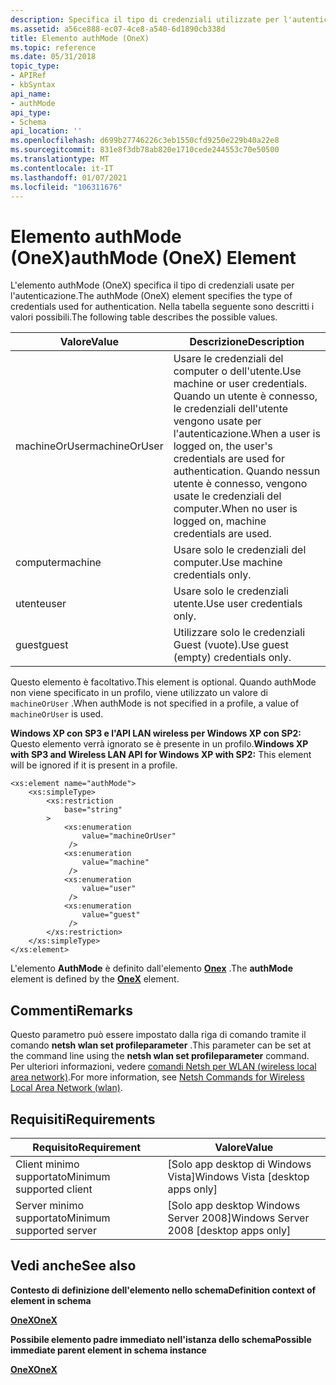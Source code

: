 ```yaml
---
description: Specifica il tipo di credenziali utilizzate per l'autenticazione.
ms.assetid: a56ce888-ec07-4ce8-a540-6d1890cb338d
title: Elemento authMode (OneX)
ms.topic: reference
ms.date: 05/31/2018
topic_type:
- APIRef
- kbSyntax
api_name:
- authMode
api_type:
- Schema
api_location: ''
ms.openlocfilehash: d699b27746226c3eb1550cfd9250e229b40a22e8
ms.sourcegitcommit: 831e8f3db78ab820e1710cede244553c70e50500
ms.translationtype: MT
ms.contentlocale: it-IT
ms.lasthandoff: 01/07/2021
ms.locfileid: "106311676"
---
```

# <a name="authmode-onex-element"></a><span data-ttu-id="c2f29-103">Elemento authMode (OneX)</span><span class="sxs-lookup"><span data-stu-id="c2f29-103">authMode (OneX) Element</span></span>

<span data-ttu-id="c2f29-104">L'elemento authMode (OneX) specifica il tipo di credenziali usate per l'autenticazione.</span><span class="sxs-lookup"><span data-stu-id="c2f29-104">The authMode (OneX) element specifies the type of credentials used for authentication.</span></span> <span data-ttu-id="c2f29-105">Nella tabella seguente sono descritti i valori possibili.</span><span class="sxs-lookup"><span data-stu-id="c2f29-105">The following table describes the possible values.</span></span>



| <span data-ttu-id="c2f29-106">Valore</span><span class="sxs-lookup"><span data-stu-id="c2f29-106">Value</span></span>         | <span data-ttu-id="c2f29-107">Descrizione</span><span class="sxs-lookup"><span data-stu-id="c2f29-107">Description</span></span>                                                                                                                                                             |
|---------------|-------------------------------------------------------------------------------------------------------------------------------------------------------------------------|
| <span data-ttu-id="c2f29-108">machineOrUser</span><span class="sxs-lookup"><span data-stu-id="c2f29-108">machineOrUser</span></span> | <span data-ttu-id="c2f29-109">Usare le credenziali del computer o dell'utente.</span><span class="sxs-lookup"><span data-stu-id="c2f29-109">Use machine or user credentials.</span></span> <span data-ttu-id="c2f29-110">Quando un utente è connesso, le credenziali dell'utente vengono usate per l'autenticazione.</span><span class="sxs-lookup"><span data-stu-id="c2f29-110">When a user is logged on, the user's credentials are used for authentication.</span></span> <span data-ttu-id="c2f29-111">Quando nessun utente è connesso, vengono usate le credenziali del computer.</span><span class="sxs-lookup"><span data-stu-id="c2f29-111">When no user is logged on, machine credentials are used.</span></span> |
| <span data-ttu-id="c2f29-112">computer</span><span class="sxs-lookup"><span data-stu-id="c2f29-112">machine</span></span>       | <span data-ttu-id="c2f29-113">Usare solo le credenziali del computer.</span><span class="sxs-lookup"><span data-stu-id="c2f29-113">Use machine credentials only.</span></span>                                                                                                                                           |
| <span data-ttu-id="c2f29-114">utente</span><span class="sxs-lookup"><span data-stu-id="c2f29-114">user</span></span>          | <span data-ttu-id="c2f29-115">Usare solo le credenziali utente.</span><span class="sxs-lookup"><span data-stu-id="c2f29-115">Use user credentials only.</span></span>                                                                                                                                              |
| <span data-ttu-id="c2f29-116">guest</span><span class="sxs-lookup"><span data-stu-id="c2f29-116">guest</span></span>         | <span data-ttu-id="c2f29-117">Utilizzare solo le credenziali Guest (vuote).</span><span class="sxs-lookup"><span data-stu-id="c2f29-117">Use guest (empty) credentials only.</span></span>                                                                                                                                     |



 

<span data-ttu-id="c2f29-118">Questo elemento è facoltativo.</span><span class="sxs-lookup"><span data-stu-id="c2f29-118">This element is optional.</span></span> <span data-ttu-id="c2f29-119">Quando authMode non viene specificato in un profilo, viene utilizzato un valore di `machineOrUser` .</span><span class="sxs-lookup"><span data-stu-id="c2f29-119">When authMode is not specified in a profile, a value of `machineOrUser` is used.</span></span>

<span data-ttu-id="c2f29-120">**Windows XP con SP3 e l'API LAN wireless per Windows XP con SP2:** Questo elemento verrà ignorato se è presente in un profilo.</span><span class="sxs-lookup"><span data-stu-id="c2f29-120">**Windows XP with SP3 and Wireless LAN API for Windows XP with SP2:** This element will be ignored if it is present in a profile.</span></span>

``` syntax
<xs:element name="authMode">
    <xs:simpleType>
        <xs:restriction
            base="string"
        >
            <xs:enumeration
                value="machineOrUser"
             />
            <xs:enumeration
                value="machine"
             />
            <xs:enumeration
                value="user"
             />
            <xs:enumeration
                value="guest"
             />
        </xs:restriction>
    </xs:simpleType>
</xs:element>
```

<span data-ttu-id="c2f29-121">L'elemento **AuthMode** è definito dall'elemento [**Onex**](onexschema-onex-element.md) .</span><span class="sxs-lookup"><span data-stu-id="c2f29-121">The **authMode** element is defined by the [**OneX**](onexschema-onex-element.md) element.</span></span>

## <a name="remarks"></a><span data-ttu-id="c2f29-122">Commenti</span><span class="sxs-lookup"><span data-stu-id="c2f29-122">Remarks</span></span>

<span data-ttu-id="c2f29-123">Questo parametro può essere impostato dalla riga di comando tramite il comando **netsh wlan set profileparameter** .</span><span class="sxs-lookup"><span data-stu-id="c2f29-123">This parameter can be set at the command line using the **netsh wlan set profileparameter** command.</span></span> <span data-ttu-id="c2f29-124">Per ulteriori informazioni, vedere [comandi Netsh per WLAN (wireless local area network)](/previous-versions/windows/it-pro/windows-server-2008-R2-and-2008/cc755301(v=ws.10)).</span><span class="sxs-lookup"><span data-stu-id="c2f29-124">For more information, see [Netsh Commands for Wireless Local Area Network (wlan)](/previous-versions/windows/it-pro/windows-server-2008-R2-and-2008/cc755301(v=ws.10)).</span></span>

## <a name="requirements"></a><span data-ttu-id="c2f29-125">Requisiti</span><span class="sxs-lookup"><span data-stu-id="c2f29-125">Requirements</span></span>



| <span data-ttu-id="c2f29-126">Requisito</span><span class="sxs-lookup"><span data-stu-id="c2f29-126">Requirement</span></span> | <span data-ttu-id="c2f29-127">Valore</span><span class="sxs-lookup"><span data-stu-id="c2f29-127">Value</span></span> |
|-------------------------------------|------------------------------------------------------|
| <span data-ttu-id="c2f29-128">Client minimo supportato</span><span class="sxs-lookup"><span data-stu-id="c2f29-128">Minimum supported client</span></span><br/> | <span data-ttu-id="c2f29-129">\[Solo app desktop di Windows Vista\]</span><span class="sxs-lookup"><span data-stu-id="c2f29-129">Windows Vista \[desktop apps only\]</span></span><br/>       |
| <span data-ttu-id="c2f29-130">Server minimo supportato</span><span class="sxs-lookup"><span data-stu-id="c2f29-130">Minimum supported server</span></span><br/> | <span data-ttu-id="c2f29-131">\[Solo app desktop Windows Server 2008\]</span><span class="sxs-lookup"><span data-stu-id="c2f29-131">Windows Server 2008 \[desktop apps only\]</span></span><br/> |



## <a name="see-also"></a><span data-ttu-id="c2f29-132">Vedi anche</span><span class="sxs-lookup"><span data-stu-id="c2f29-132">See also</span></span>

<dl> <dt>

<span data-ttu-id="c2f29-133">**Contesto di definizione dell'elemento nello schema**</span><span class="sxs-lookup"><span data-stu-id="c2f29-133">**Definition context of element in schema**</span></span>
</dt> <dt>

[<span data-ttu-id="c2f29-134">**OneX**</span><span class="sxs-lookup"><span data-stu-id="c2f29-134">**OneX**</span></span>](onexschema-onex-element.md)
</dt> <dt>

<span data-ttu-id="c2f29-135">**Possibile elemento padre immediato nell'istanza dello schema**</span><span class="sxs-lookup"><span data-stu-id="c2f29-135">**Possible immediate parent element in schema instance**</span></span>
</dt> <dt>

[<span data-ttu-id="c2f29-136">**OneX**</span><span class="sxs-lookup"><span data-stu-id="c2f29-136">**OneX**</span></span>](onexschema-onex-element.md)
</dt> </dl>

 

 
